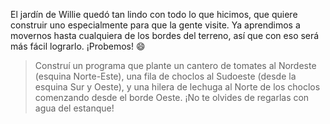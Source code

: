 El jardín de Willie quedó tan lindo con todo lo que hicimos, que quiere construir uno especialmente para que la gente visite. Ya aprendimos a movernos hasta cualquiera de los bordes del terreno, así que con eso será más fácil lograrlo. ¡Probemos! :smile: 

> Construí un programa que plante un cantero de tomates al Nordeste (esquina Norte-Este), una fila de choclos al Sudoeste (desde la esquina Sur y Oeste), y una hilera de lechuga al Norte de los choclos comenzando desde el borde Oeste. ¡No te olvides de regarlas con agua del estanque!